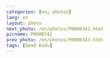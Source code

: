 ```yaml
---
categories: [en, photos]
lang: en
layout: photo
next_photo: /en/photos/P0000341.html
picname: P0000342
prev_photo: /en/photos/P0000343.html
tags: [Dead Kudu]
---
```

